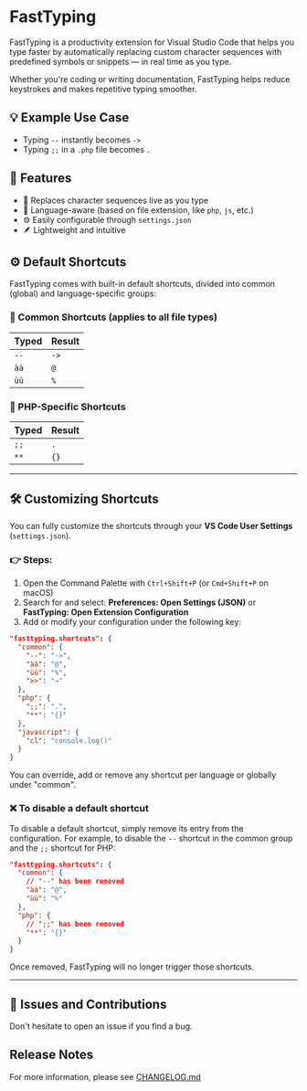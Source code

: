 # FastTyping

FastTyping is a productivity extension for Visual Studio Code that helps you type faster by automatically replacing custom character sequences with predefined symbols or snippets — in real time as you type.

Whether you're coding or writing documentation, FastTyping helps reduce keystrokes and makes repetitive typing smoother.

## 💡 Example Use Case

- Typing `--` instantly becomes `->`
- Typing `;;` in a `.php` file becomes `.`

## 🚀 Features

- 🔁 Replaces character sequences live as you type
- 🧠 Language-aware (based on file extension, like `php`, `js`, etc.)
- ⚙️ Easily configurable through `settings.json`
- 🪶 Lightweight and intuitive

## ⚙️ Default Shortcuts

FastTyping comes with built-in default shortcuts, divided into common (global) and language-specific groups:

### 🔁 Common Shortcuts (applies to all file types)

| Typed | Result |
|-------|--------|
| `--`  | `->`   |
| `àà`  | `@`    |
| `ùù`  | `%`    |

### 🐘 PHP-Specific Shortcuts

| Typed | Result |
|-------|--------|
| `;;`  | `.`    |
| `**`  | `{}`   |

---

## 🛠️ Customizing Shortcuts

You can fully customize the shortcuts through your **VS Code User Settings** (`settings.json`).

### 👉 Steps:
1. Open the Command Palette with `Ctrl+Shift+P` (or `Cmd+Shift+P` on macOS)
2. Search for and select: **Preferences: Open Settings (JSON)** or **FastTyping: Open Extension Configuration**
3. Add or modify your configuration under the following key:

```json
"fasttyping.shortcuts": {
  "common": {
    "--": "->",
    "àà": "@",
    "ùù": "%",
    ">>": "→"
  },
  "php": {
    ";;": ".",
    "**": "{}"
  },
  "javascript": {
    "cl": "console.log()"
  }
}
```
You can override, add or remove any shortcut per language or globally under "common".

### ❌ To disable a default shortcut

To disable a default shortcut, simply remove its entry from the configuration.
For example, to disable the `--` shortcut in the common group and the `;;` shortcut for PHP:

```json
"fasttyping.shortcuts": {
  "common": {
    // "--" has been removed
    "àà": "@",
    "ùù": "%"
  },
  "php": {
    // ";;" has been removed
    "**": "{}"
  }
}
```
Once removed, FastTyping will no longer trigger those shortcuts.

---

## 🐛 Issues and Contributions

Don't hesitate to open an issue if you find a bug.

## Release Notes

For more information, please see [CHANGELOG.md](CHANGELOG.md)